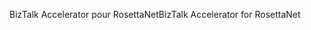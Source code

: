 <span data-ttu-id="64c7b-101">BizTalk Accelerator pour RosettaNet</span><span class="sxs-lookup"><span data-stu-id="64c7b-101">BizTalk Accelerator for RosettaNet</span></span>